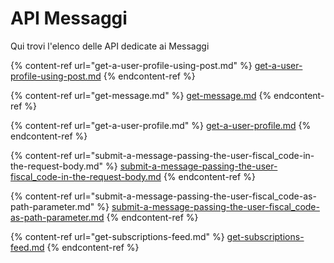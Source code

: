 # API Messaggi

Qui trovi l'elenco delle API dedicate ai Messaggi

{% content-ref url="get-a-user-profile-using-post.md" %}
[get-a-user-profile-using-post.md](get-a-user-profile-using-post.md)
{% endcontent-ref %}

{% content-ref url="get-message.md" %}
[get-message.md](get-message.md)
{% endcontent-ref %}

{% content-ref url="get-a-user-profile.md" %}
[get-a-user-profile.md](get-a-user-profile.md)
{% endcontent-ref %}

{% content-ref url="submit-a-message-passing-the-user-fiscal_code-in-the-request-body.md" %}
[submit-a-message-passing-the-user-fiscal\_code-in-the-request-body.md](submit-a-message-passing-the-user-fiscal_code-in-the-request-body.md)
{% endcontent-ref %}

{% content-ref url="submit-a-message-passing-the-user-fiscal_code-as-path-parameter.md" %}
[submit-a-message-passing-the-user-fiscal\_code-as-path-parameter.md](submit-a-message-passing-the-user-fiscal_code-as-path-parameter.md)
{% endcontent-ref %}

{% content-ref url="get-subscriptions-feed.md" %}
[get-subscriptions-feed.md](get-subscriptions-feed.md)
{% endcontent-ref %}
